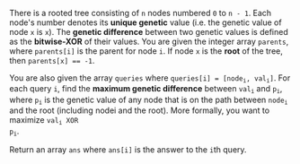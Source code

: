 There is a rooted tree consisting of `n` nodes numbered `0` to `n - 1`. Each node's number denotes its **unique genetic** value (i.e. the genetic value of node `x` is `x`). The **genetic difference** between two genetic values is defined as the **bitwise-XOR** of their values. You are given the integer array `parents`, where `parents[i]` is the parent for node `i`. If node `x` is the **root** of the tree, then `parents[x] == -1`.

You are also given the array `queries` where <code>queries[i] = [node<sub>i</sub>, val<sub>i</sub>]</code>. For each query `i`, find the **maximum genetic difference** between <code>val<sub>i</sub></code> and <code>p<sub>i</sub></code>, where <code>p<sub>i</sub></code> is the genetic value of any node that is on the path between <code>node<sub>i</sub></code> and the root (including nodei and the root). More formally, you want to maximize <code>val<sub>i</sub> XOR p<sub>i</sub></code>.

Return an array `ans` where `ans[i]` is the answer to the `i`th query.